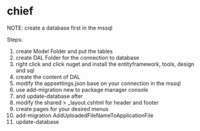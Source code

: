 # chief

NOTE: create a database first in the mssql

Steps:
1. create Model Folder and put the tables
2. create DAL Folder for the connection to database
3. right click and click nuget and install the entityframework, tools, design and sql
4. create the content of DAL
5. modify the appsettings.json base on your connection in the mssql
6. use add-migration new to package manager console
7. and update-database after
8. modify the shared > _layout.cshtml for header and footer
9. create pages for your desired menus
10. add-migration AddUploadedFileNameToApplicationFile
11. update-database
